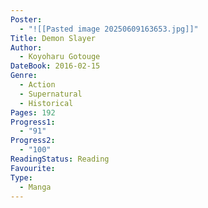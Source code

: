 ```yaml
---
Poster:
  - "![[Pasted image 20250609163653.jpg]]"
Title: Demon Slayer
Author:
  - Koyoharu Gotouge
DateBook: 2016-02-15
Genre:
  - Action
  - Supernatural
  - Historical
Pages: 192
Progress1:
  - "91"
Progress2:
  - "100"
ReadingStatus: Reading
Favourite: 
Type:
  - Manga
---
```

